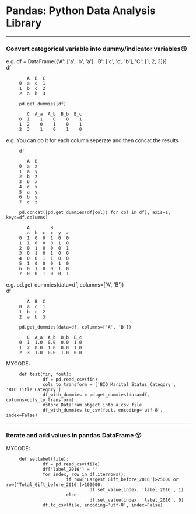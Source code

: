 # Pandas: Python Data Analysis Library
****
### Convert categorical variable into dummy/indicator variables:smirk:
e.g.
         df = DataFrame({'A': ['a', 'b', 'a'], 'B': ['c', 'c', 'b'], 'C': [1, 2, 3]})  
         df

            A  B  C
         0  a  c  1
         1  b  c  2
         2  a  b  3

         pd.get_dummies(df)

            C  A_a  A_b  B_b  B_c
         0  1    1    0    0    1
         1  2    0    1    0    1
         2  3    1    0    1    0


e.g. You can do it for each column seperate and then concat the results
         
         df
         
            A  B
         0  a  x
         1  a  y
         2  b  z
         3  b  x
         4  c  x
         5  a  y
         6  b  y
         7  c  z

         pd.concat([pd.get_dummies(df[col]) for col in df], axis=1, keys=df.columns)

            A        B      
            a  b  c  x  y  z
         0  1  0  0  1  0  0
         1  1  0  0  0  1  0
         2  0  1  0  0  0  1
         3  0  1  0  1  0  0
         4  0  0  1  1  0  0
         5  1  0  0  0  1  0
         6  0  1  0  0  1  0
         7  0  0  1  0  0  1


e.g.
         pd.get_dummies(data=df, columns=['A', 'B'])  
         df
         
            A  B  C
         0  a  c  1
         1  b  c  2
         2  a  b  3

         pd.get_dummies(data=df, columns=['A', 'B'])
         
            C  A_a  A_b  B_b  B_c
         0  1  1.0  0.0  0.0  1.0
         1  2  0.0  1.0  0.0  1.0
         2  3  1.0  0.0  1.0  0.0

MYCODE:

         def test(fin, fout):
                  df = pd.read_csv(fin)
                  cols_to_transform = ['BIO_Marital_Status_Category', 'BIO_Title_Category']
                  df_with_dummies = pd.get_dummies(data=df, columns=cols_to_transform)
                  #store DataFram object into a csv file
                  df_with_dummies.to_csv(fout, encoding='utf-8', index=False) 


            
****
### Iterate and add values in pandas.DataFrame :dizzy_face:

MYCODE:

         def setlabel(file):
                  df = pd.read_csv(file)
                  df['label_2016'] = ''
                  for index, row in df.iterrows():
                           if row['Largest_Gift_before_2016']>25000 or row['Total_Gift_before_2016']>100000:
                                    df.set_value(index, 'label_2016', 1)
                           else:
                                    df.set_value(index, 'label_2016', 0)
                  df.to_csv(file, encoding='utf-8', index=False)
